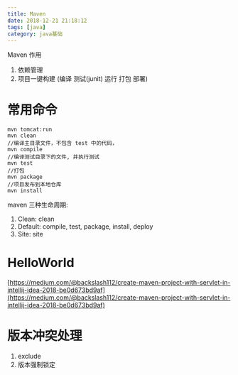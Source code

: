 ```yaml
---
title: Maven
date: 2018-12-21 21:18:12
tags: [java]
category: java基础
---
```



Maven 作用

1. 依赖管理
2. 项目一键构建 (编译 测试(junit) 运行 打包 部署)


# 常用命令

```
mvn tomcat:run
mvn clean
//编译主目录文件，不包含 test 中的代码，
mvn compile
//编译测试目录下的文件, 并执行测试
mvn test
//打包
mvn package
//项目发布到本地仓库
mvn install
```

maven 三种生命周期:

1. Clean: clean
2. Default: compile, test, package, install, deploy
3. Site: site

# HelloWorld

[https://medium.com/@backslash112/create-maven-project-with-servlet-in-intellij-idea-2018-be0d673bd9af](https://medium.com/@backslash112/create-maven-project-with-servlet-in-intellij-idea-2018-be0d673bd9af)

# 版本冲突处理

1. exclude
2. 版本强制锁定





